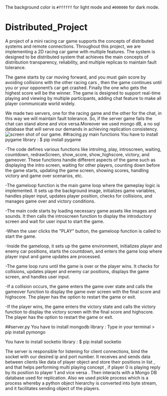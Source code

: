 The background color is `#ffffff` for light mode and `#000000` for dark mode.
# Distributed_Project

A project of a mini racing car game supports the concepts of distributed systems and remote connections.
Throughout this project, we are implementing a 2D racing car game with multiple features.
The system is designed to be distributed system that achieves the main concepts of distribution transparency, reliability, and multiple replicas to maintain fault tolerance.

The game starts by car moving forward, and you must gain score by avoiding collisions with the other racing cars , then the game continues until you or your opponent’s car get crashed. Finally the one who gets the highest score will be the winner.
The game is designed to support real-time playing and viewing by multiple participants, adding chat feature to make all player communicate world widely.

We made two servers, one for the racing game and the other for the chat, in this way we will maintain fault tolerance. So, if the server game fails the chat can stand alone and vice versa.Moreover we used mongo dB, a no sql database that will serve our demands in achieving replication consistency.
![screen shot of our game.](https://drive.google.com/drive/u/0/my-drive)
##racing.py main functions
You have to install pygame library :
 $ pip install pygame

-The code defines various functions like introImg, play, introscreen, waiting, countdown, redrawScreen, show_score, show_highscore, victory, and gameover. These functions handle different aspects of the game such as displaying the intro screen, waiting for other players, counting down before the game starts, updating the game screen, showing scores, handling victory and game over scenarios, etc.
   
-The gameloop function is the main game loop where the gameplay logic is implemented. It sets up the background image, initializes game variables, handles player input, updates player position, checks for collisions, and manages game over and victory conditions.
   
-The main code starts by loading necessary game assets like images and sounds. It then calls the introscreen function to display the introductory screen and wait for user input to start the game.
   
-When the user clicks the "PLAY" button, the gameloop function is called to start the game.
   
-Inside the gameloop, it sets up the game environment, initializes player and enemy car positions, starts the countdown, and enters the game loop where player input and game updates are processed.
   
-The game loop runs until the game is over or the player wins. It checks for collisions, updates player and enemy car positions, displays the game screen, and handles user input.
    
-If a collision occurs, the game enters the game over state and calls the gameover function to display the game over screen with the final score and highscore. The player has the option to restart the game or exit.
    
-If the player wins, the game enters the victory state and calls the victory function to display the victory screen with the final score and highscore. The player has the option to restart the game or exit.
   
##server.py
You have to install mongodb library :
Type in your terminal > pip install pymongo 

You have to install socketio library :
$ pip install socketio

The server is responsible for listening for client connections, bind the socket with our desired ip and port number. It receives and sends data between clients like data of player object and store their positions in list , and that helps performing multi playing concept , if player  0  is playing reply  by  its position to player 1  and vice versa .
Then interacts with a Mongo DB database used for replication. Also we used pickle process which is a process whereby a python object hierarchy is converted into byte stream, and it facilitates sending object of the players.

